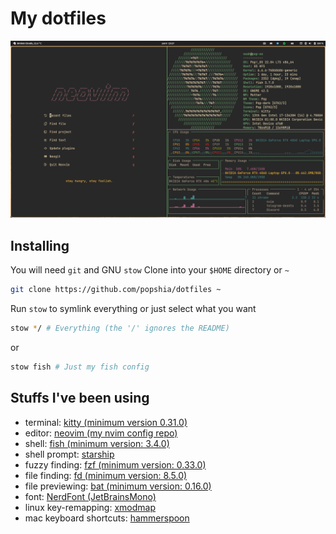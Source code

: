 # My dotfiles

![screen-shot](./screenshot.png) 

## Installing

You will need `git` and GNU `stow`
Clone into your `$HOME` directory or `~`
```bash
git clone https://github.com/popshia/dotfiles ~
```
Run `stow` to symlink everything or just select what you want
```bash
stow */ # Everything (the '/' ignores the README)
```
or
```bash
stow fish # Just my fish config
```
## Stuffs I've been using

- terminal: [kitty (minimum version 0.31.0)](https://github.com/kovidgoyal/kitty)
- editor: [neovim (my nvim config repo)](https://github.com/popshia/nvim)
- shell: [fish (minimum version: 3.4.0)](https://github.com/fish-shell/fish-shell)
- shell prompt: [starship](https://github.com/starship/starship)
- fuzzy finding: [fzf (minimum version: 0.33.0)](https://github.com/junegunn/fzf)
- file finding: [fd (minimum version: 8.5.0)](https://github.com/sharkdp/fd)
- file previewing: [bat (minimum version: 0.16.0)](https://github.com/sharkdp/bat)
- font: [NerdFont (JetBrainsMono)](https://github.com/ryanoasis/nerd-fonts)
- linux key-remapping: [xmodmap](https://wiki.archlinux.org/title/xmodmap)
- mac keyboard shortcuts: [hammerspoon](https://github.com/Hammerspoon/hammerspoon)
